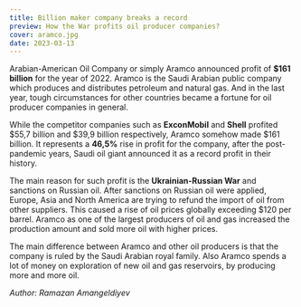 ```yaml
---
title: Billion maker company breaks a record
preview: How the War profits oil producer companies?
cover: aramco.jpg
date: 2023-03-13
---
```

Arabian-American Oil Company or simply Aramco announced profit of **$161 billion** for the year of 2022. Aramco is the Saudi Arabian public company which produces and distributes petroleum and natural gas. And in the last year, tough circumstances for other countries became a fortune for oil producer companies in general.

While the competitor companies such as **ExconMobil** and **Shell** profited $55,7 billion and $39,9 billion respectively, Aramco somehow made $161 billion. It represents a **46,5%** rise in profit for the company, after the post-pandemic years, Saudi oil giant announced it as a record profit in their history. 

The main reason for such profit is the **Ukrainian-Russian War** and sanctions on Russian oil. After sanctions on Russian oil were applied, Europe, Asia and North America are trying to refund the import of oil from other suppliers. This caused a rise of oil prices globally exceeding $120 per barrel. Aramco as one of the largest producers of oil and gas increased the production amount and sold more oil with higher prices. 

The main difference between Aramco and other oil producers is that the company is ruled by the Saudi Arabian royal family. Also Aramco spends a lot of money on exploration of new oil and gas reservoirs, by producing more and more oil.  

*Author: Ramazan Amangeldiyev*